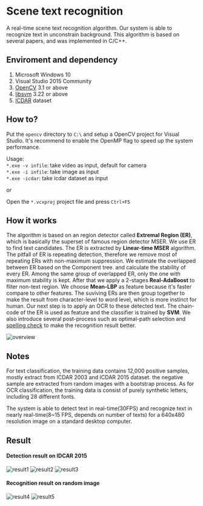 Scene text recognition
========
A real-time scene text recognition algorithm.
Our system is able to recognize text in unconstrain background.
This algorithm is based on several papers, and was implemented in C/C++.


Enviroment and dependency
--------
1. Microsoft Windows 10
2. Visual Studio 2015 Community
3. [OpenCV][1] 3.1 or above
4. [libsvm][2] 3.22 or above
5. [ICDAR][3] dataset


How to?
--------
Put the `opencv` directory to `C:\` and setup a OpenCV project for Visual Studio. It's recommend to enable the OpenMP flag to speed up the system performance.  
  
Usage:  
`*.exe -v infile`: take video as input, default for camera  
`*.exe -i infile`: take image as input  
`*.exe -icdar`: take icdar dataset as input  
  
or  
  
Open the `*.vcxproj` project file and press `Ctrl+F5`


How it works
---------
The algorithm is based on an region detector called **Extremal Region (ER)**, which is basically the superset of famous region detector MSER. We use ER to find text candidates. The ER is extracted by **Linear-time MSER** algorithm. The pitfall of ER is repeating detection, therefore we remove most of repeating ERs with non-maximum suppression. We estimate the overlapped between ER based on the Component tree. and calculate the stability of every ER. Among the same group of overlapped ER, only the one with maximum stability is kept. After that we apply a 2-stages **Real-AdaBoost** to fliter non-text region. We choose **Mean-LBP** as feature because it's faster compare to other features. The suviving ERs are then group together to make the result from character-level to word level, which is more instinct for human. Our next step is to apply an OCR to these detected text. The chain-code of the ER is used as feature and the classifier is trained by **SVM**. We also introduce several post-process such as optimal-path selection and [spelling check][4] to make the recognition result better.  

![overview](https://github.com/HsiehYiChia/canny_text/blob/master/res/overview.jpg)


Notes
---------
For text classification, the training data contains 12,000 positive samples, mostly extract from ICDAR 2003 and ICDAR 2015 dataset. the negative sample are extracted from random images with a bootstrap process. As for OCR classification, the training data is consist of purely synthetic letters, including 28 different fonts.  

The system is able to detect text in real-time(30FPS) and recognize text in nearly real-time(8~15 FPS, depends on number of texts) for a 640x480 resolution image on a standard desktop computer.


Result
----------
#### Detection result on IDCAR 2015  
![result1](https://github.com/HsiehYiChia/canny_text/blob/master/res/reuslt1.jpg)
![result2](https://github.com/HsiehYiChia/canny_text/blob/master/res/reuslt2.jpg)
![result3](https://github.com/HsiehYiChia/canny_text/blob/master/res/reuslt3.jpg)

#### Recognition result on random image 
![result4](https://github.com/HsiehYiChia/canny_text/blob/master/res/reuslt4.jpg)
![result5](https://github.com/HsiehYiChia/canny_text/blob/master/res/reuslt5.jpg)



[1]: http://opencv.org/
[2]: https://www.csie.ntu.edu.tw/~cjlin/libsvm/
[3]: http://u-pat.org/ICDAR2017/
[4]: http://norvig.com/spell-correct.html

